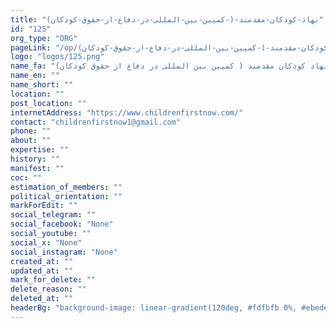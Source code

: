 ```yaml
---
title: "نهاد-کودکان-مقدمند-(-کمپین-بین-المللی-در-دفاع-از-حقوق-کودکان)"
id: "125"
org_type: "ORG"
pageLink: "/op/نهاد-کودکان-مقدمند-(-کمپین-بین-المللی-در-دفاع-از-حقوق-کودکان)"
logo: "logos/125.png"
name_fa: "نهاد کودکان مقدمند ( کمپین بین المللی در دفاع از حقوق کودکان)"
name_en: ""
name_short: ""
location: ""
post_location: ""
internetAddress: "https://www.childrenfirstnow.com/"
contact: "childrenfirstnow1@gmail.com"
phone: ""
about: ""
expertise: ""
history: ""
manifest: ""
coc: ""
estimation_of_members: ""
political_orientation: ""
markForEdit: ""
social_telegram: ""
social_facebook: "None"
social_youtube: ""
social_x: "None"
social_instagram: "None"
created_at: ""
updated_at: ""
mark_for_delete: ""
delete_reason: ""
deleted_at: ""
headerBg: "background-image: linear-gradient(120deg, #fdfbfb 0%, #ebedee 100%);"
---
```

